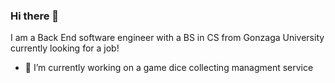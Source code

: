 ### Hi there 👋

I am a Back End software engineer with a BS in CS from Gonzaga University currently looking for a job!
- 🔭 I’m currently working on a game dice collecting managment service

<!--
**ALee888/ALee888** is a ✨ _special_ ✨ repository because its `README.md` (this file) appears on your GitHub profile.

Here are some ideas to get you started:

- 🔭 Current Project: A discord bot for an online community to help manage their in game recycling
-->
